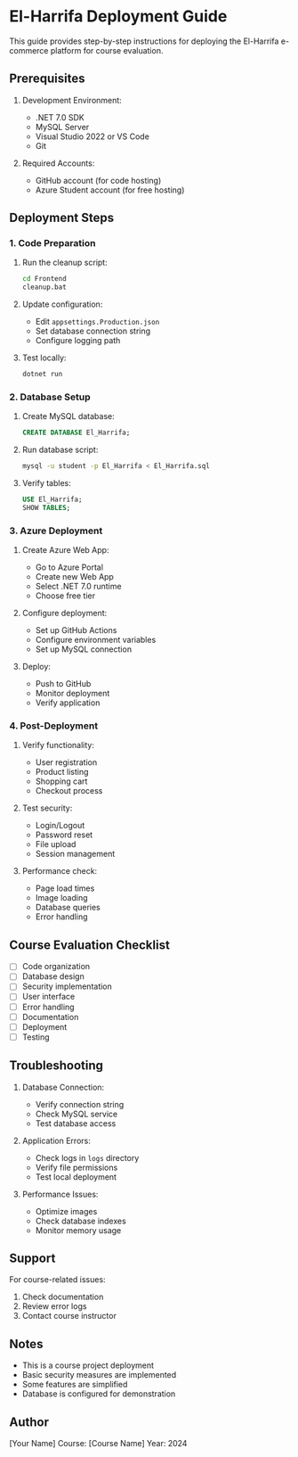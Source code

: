 # El-Harrifa Deployment Guide

This guide provides step-by-step instructions for deploying the El-Harrifa e-commerce platform for course evaluation.

## Prerequisites

1. Development Environment:
   - .NET 7.0 SDK
   - MySQL Server
   - Visual Studio 2022 or VS Code
   - Git

2. Required Accounts:
   - GitHub account (for code hosting)
   - Azure Student account (for free hosting)

## Deployment Steps

### 1. Code Preparation

1. Run the cleanup script:
   ```bash
   cd Frontend
   cleanup.bat
   ```

2. Update configuration:
   - Edit `appsettings.Production.json`
   - Set database connection string
   - Configure logging path

3. Test locally:
   ```bash
   dotnet run
   ```

### 2. Database Setup

1. Create MySQL database:
   ```sql
   CREATE DATABASE El_Harrifa;
   ```

2. Run database script:
   ```bash
   mysql -u student -p El_Harrifa < El_Harrifa.sql
   ```

3. Verify tables:
   ```sql
   USE El_Harrifa;
   SHOW TABLES;
   ```

### 3. Azure Deployment

1. Create Azure Web App:
   - Go to Azure Portal
   - Create new Web App
   - Select .NET 7.0 runtime
   - Choose free tier

2. Configure deployment:
   - Set up GitHub Actions
   - Configure environment variables
   - Set up MySQL connection

3. Deploy:
   - Push to GitHub
   - Monitor deployment
   - Verify application

### 4. Post-Deployment

1. Verify functionality:
   - User registration
   - Product listing
   - Shopping cart
   - Checkout process

2. Test security:
   - Login/Logout
   - Password reset
   - File upload
   - Session management

3. Performance check:
   - Page load times
   - Image loading
   - Database queries
   - Error handling

## Course Evaluation Checklist

- [ ] Code organization
- [ ] Database design
- [ ] Security implementation
- [ ] User interface
- [ ] Error handling
- [ ] Documentation
- [ ] Deployment
- [ ] Testing

## Troubleshooting

1. Database Connection:
   - Verify connection string
   - Check MySQL service
   - Test database access

2. Application Errors:
   - Check logs in `logs` directory
   - Verify file permissions
   - Test local deployment

3. Performance Issues:
   - Optimize images
   - Check database indexes
   - Monitor memory usage

## Support

For course-related issues:
1. Check documentation
2. Review error logs
3. Contact course instructor

## Notes

- This is a course project deployment
- Basic security measures are implemented
- Some features are simplified
- Database is configured for demonstration

## Author

[Your Name]
Course: [Course Name]
Year: 2024 